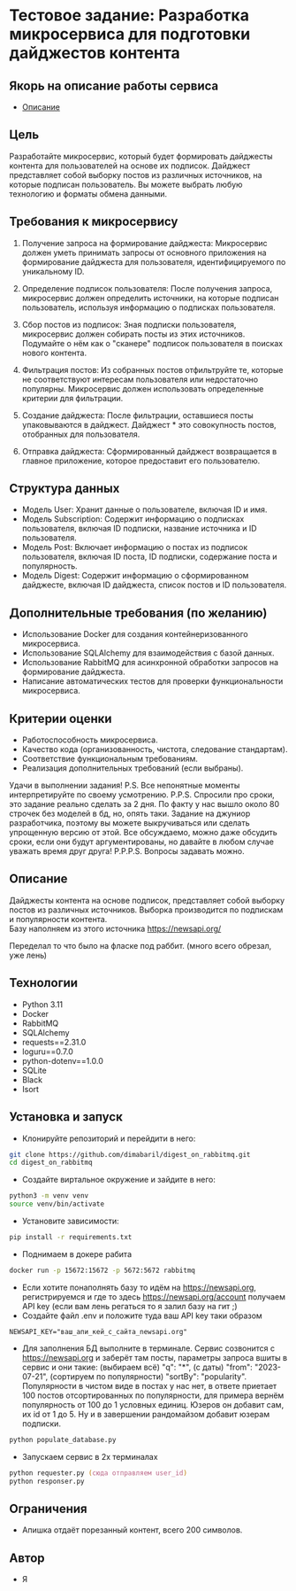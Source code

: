 # Тестовое задание: Разработка микросервиса для подготовки дайджестов контента

## Якорь на описание работы сервиса

* [Описание](#описание)

## Цель

Разработайте микросервис, который будет формировать дайджесты контента для пользователей на основе их подписок. Дайджест представляет собой выборку постов из различных источников, на которые подписан пользователь. Вы можете выбрать любую технологию и форматы обмена данными.

## Требования к микросервису

1. Получение запроса на формирование дайджеста: Микросервис должен уметь принимать запросы от основного приложения на формирование дайджеста для пользователя, идентифицируемого по уникальному ID.

2. Определение подписок пользователя: После получения запроса, микросервис должен определить источники, на которые подписан пользователь, используя информацию о подписках пользователя.

3. Сбор постов из подписок: Зная подписки пользователя, микросервис должен собирать посты из этих источников. Подумайте о нём как о "сканере" подписок пользователя в поисках нового контента.

4. Фильтрация постов: Из собранных постов отфильтруйте те, которые не соответствуют интересам пользователя или недостаточно популярны. Микросервис должен использовать определенные критерии для фильтрации.

5. Создание дайджеста: После фильтрации, оставшиеся посты упаковываются в дайджест. Дайджест * это совокупность постов, отобранных для пользователя.

6. Отправка дайджеста: Сформированный дайджест возвращается в главное приложение, которое предоставит его пользователю.

## Структура данных

* Модель User: Хранит данные о пользователе, включая ID и имя.
* Модель Subscription: Содержит информацию о подписках пользователя, включая ID подписки, название источника и ID пользователя.
* Модель Post: Включает информацию о постах из подписок пользователя, включая ID поста, ID подписки, содержание поста и популярность.
* Модель Digest: Содержит информацию о сформированном дайджесте, включая ID дайджеста, список постов и ID пользователя.

## Дополнительные требования (по желанию)

* Использование Docker для создания контейнеризованного микросервиса.
* Использование SQLAlchemy для взаимодействия с базой данных.
* Использование RabbitMQ для асинхронной обработки запросов на формирование дайджеста.
* Написание автоматических тестов для проверки функциональности микросервиса.

## Критерии оценки

* Работоспособность микросервиса.
* Качество кода (организованность, чистота, следование стандартам).
* Соответствие функциональным требованиям.
* Реализация дополнительных требований (если выбраны).

Удачи в выполнении задания!
P.S. Все непонятные моменты интерпретируйте по своему усмотрению.
P.P.S. Спросили про сроки, это задание реально сделать за 2 дня. По факту у нас вышло около 80 строчек без моделей в бд, но, опять таки. Задание на джуниор разработчика, поэтому вы можете выкручиваться или сделать упрощенную версию от этой. Все обсуждаемо, можно даже обсудить сроки, если они будут аргументированы, но давайте в любом случае уважать время друг друга!
P.P.P.S. Вопросы задавать можно.

## Описание

Дайджесты контента на основе подписок, представляет собой выборку постов из различных источников. Выборка производится по подпискам и популярности контента.  
Базу наполняем из этого источника <https://newsapi.org/>  

Переделал то что было на фласке под раббит. (много всего обрезал, уже лень)

## Технологии

* Python 3.11
* Docker
* RabbitMQ
* SQLAlchemy
* requests==2.31.0
* loguru==0.7.0
* python-dotenv==1.0.0
* SQLite
* Black
* Isort

## Установка и запуск

* Клонируйте репозиторий и перейдити в него:

```zsh
git clone https://github.com/dimabaril/digest_on_rabbitmq.git
cd digest_on_rabbitmq
```

* Создайте виртальное окружение и зайдите в него:

```zsh
python3 -m venv venv
source venv/bin/activate
```

* Установите зависимости:

```zsh
pip install -r requirements.txt
```

* Поднимаем в докере рабита

```zsh
docker run -p 15672:15672 -p 5672:5672 rabbitmq 
```

* Если хотите понаполнять базу то идём на <https://newsapi.org>, регистрируемся и где то здесь <https://newsapi.org/account> получаем API key (если вам лень регаться то я залил базу на гит ;)
* Создайте файл .env и положите туда ваш API key таки образом

```.env
NEWSAPI_KEY="ваш_апи_кей_с_сайта_newsapi.org"
```

* Для заполнения БД выполните в терминале. Сервис созвонится с <https://newsapi.org> и заберёт там посты, параметры запроса вшиты в сервис и они такие:
(выбираем всё) "q": "*", (с даты) "from": "2023-07-21", (сортируем по популярности) "sortBy": "popularity". Популярности в чистом виде в постах у нас нет, в ответе приетает 100 постов отсортированных по популярности, для примера вернём популярность от 100 до 1 условных единиц. Юзеров он добавит сам, их id от 1 до 5. Ну и в завершении рандомайзом добавит юзерам подписки.

```zsh
python populate_database.py
```

* Запускаем сервис в 2х терминалах

```zsh
python requester.py (сюда отправляем user_id)
python responser.py
```

## Ограничения

* Апишка отдаёт порезанный контент, всего 200 символов.

## Автор

* Я
